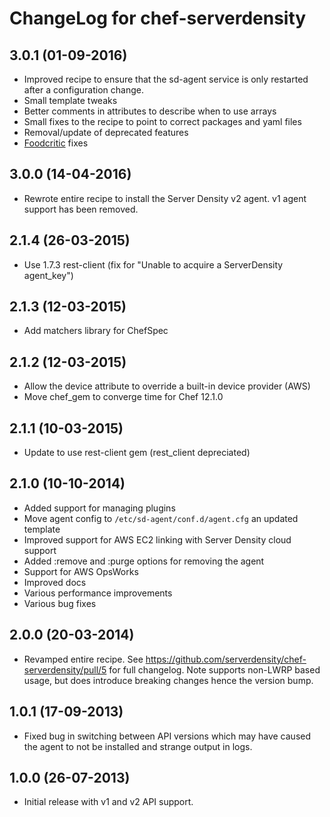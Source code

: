 ChangeLog for chef-serverdensity
================================
3.0.1 (01-09-2016)
------------------
- Improved recipe to ensure that the sd-agent service is only restarted after a configuration change. 
- Small template tweaks
- Better comments in attributes to describe when to use arrays
- Small fixes to the recipe to point to correct packages and yaml files
- Removal/update of deprecated features 
- [Foodcritic](http://www.foodcritic.io/) fixes

3.0.0 (14-04-2016)
------------------
- Rewrote entire recipe to install the Server Density v2 agent. v1 agent support has been removed. 

2.1.4 (26-03-2015)
------------------
- Use 1.7.3 rest-client (fix for "Unable to acquire a ServerDensity agent_key")

2.1.3 (12-03-2015)
------------------
- Add matchers library for ChefSpec 

2.1.2 (12-03-2015)
------------------
- Allow the device attribute to override a built-in device provider (AWS)
- Move chef_gem to converge time for Chef 12.1.0

2.1.1 (10-03-2015)
------------------
- Update to use rest-client gem (rest_client depreciated)

2.1.0 (10-10-2014)
------------------
 - Added support for managing plugins
 - Move agent config to `/etc/sd-agent/conf.d/agent.cfg` an updated template
 - Improved support for AWS EC2 linking with Server Density cloud support
 - Added :remove and :purge options for removing the agent
 - Support for AWS OpsWorks
 - Improved docs
 - Various performance improvements
 - Various bug fixes

2.0.0 (20-03-2014)
------------------
 - Revamped entire recipe. See https://github.com/serverdensity/chef-serverdensity/pull/5 for full changelog. Note supports non-LWRP based usage, but does introduce breaking changes hence the version bump.

1.0.1 (17-09-2013)
------------------

 - Fixed bug in switching between API versions which may have caused the agent
   to not be installed and strange output in logs.

1.0.0 (26-07-2013)
------------------

 - Initial release with v1 and v2 API support.
